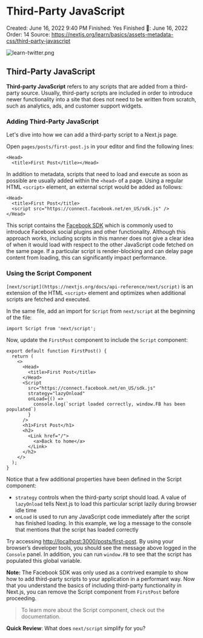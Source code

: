 # Third-Party JavaScript

Created: June 16, 2022 9:40 PM
Finished: Yes
Finished 📅: June 16, 2022
Order: 14
Source: https://nextjs.org/learn/basics/assets-metadata-css/third-party-javascript

![learn-twitter.png](Third-Party%20JavaScript%20f529bd1c287f4fa793fee3b81dbbb36c/learn-twitter.png)

## Third-Party JavaScript

**Third-party JavaScript** refers to any scripts that are added from a third-party source. Usually, third-party scripts are included in order to introduce newer functionality into a site that does not need to be written from scratch, such as analytics, ads, and customer support widgets.

### Adding Third-Party JavaScript

Let's dive into how we can add a third-party script to a Next.js page.

Open `pages/posts/first-post.js` in your editor and find the following lines:

```
<Head>
  <title>First Post</title></Head>

```

In addition to metadata, scripts that need to load and execute as soon as possible are usually added within the `<head>` of a page. Using a regular HTML `<script>` element, an external script would be added as follows:

```tsx
<Head>
  <title>First Post</title>
  <script src="https://connect.facebook.net/en_US/sdk.js" />
</Head>
```

This script contains the [Facebook SDK](https://developers.facebook.com/docs/javascript/quickstart) which is commonly used to introduce Facebook social plugins and other functionality. Although this approach works, including scripts in this manner does not give a clear idea of when it would load with respect to the other JavaScript code fetched on the same page. If a particular script is render-blocking and can delay page content from loading, this can significantly impact performance.

### Using the Script Component

`[next/script](https://nextjs.org/docs/api-reference/next/script)` is an extension of the HTML `<script>` element and optimizes when additional scripts are fetched and executed.

In the same file, add an import for `Script` from `next/script` at the beginning of the file:

```
import Script from 'next/script';

```

Now, update the `FirstPost` component to include the `Script` component:

```
export default function FirstPost() {
  return (
    <>
      <Head>
        <title>First Post</title>
      </Head>
      <Script
        src="https://connect.facebook.net/en_US/sdk.js"
        strategy="lazyOnload"
        onLoad={() =>
          console.log(`script loaded correctly, window.FB has been populated`)
        }
      />
      <h1>First Post</h1>
      <h2>
        <Link href="/">
          <a>Back to home</a>
        </Link>
      </h2>
    </>
  );
}

```

Notice that a few additional properties have been defined in the Script component:

- `strategy` controls when the third-party script should load. A value of `lazyOnload` tells Next.js to load this particular script lazily during browser idle time
- `onLoad` is used to run any JavaScript code immediately after the script has finished loading. In this example, we log a message to the console that mentions that the script has loaded correctly

Try accessing [http://localhost:3000/posts/first-post](http://localhost:3000/posts/first-post). By using your browser’s developer tools, you should see the message above logged in the `Console` panel. In addition, you can run `window.FB` to see that the script has populated this global variable.

**Note:** The Facebook SDK was only used as a contrived example to show how to add third-party scripts to your application in a performant way. Now that you understand the basics of including third-party functionality in Next.js, you can remove the Script component from `FirstPost` before proceeding.

> To learn more about the Script component, check out the documentation.
> 

**Quick Review**: What does `next/script` simplify for you?